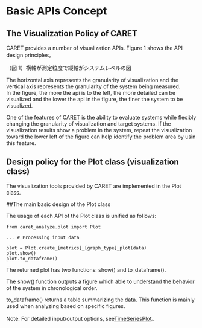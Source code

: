 # Basic APIs Concept

## The Visualization Policy of CARET

CARET provides a number of visualization APIs.
Figure 1 shows the API design principles。

（図 1）横軸が測定粒度で縦軸がシステムレベルの図

The horizontal axis represents the granularity of visualization and the vertical axis represents the granularity of the system being measured.  
In the figure, the more the api is to the left, the more detailed can be visualized and the lower the api in the figure, the finer the system to be visualized.

One of the features of CARET is the ability to evaluate systems while flexibly changing the granularity of visualization and target systems.
If the visualization results show a problem in the system, repeat the visualization toward the lower left of the figure can help identify the problem area by usin this feature.

## Design policy for the Plot class (visualization class)

The visualization tools provided by CARET are implemented in the Plot class.

##The main basic design of the Plot class

The usage of each API of the Plot class is unified as follows:

```python3
from caret_analyze.plot import Plot

... # Processing input data

plot = Plot.create_[metrics]_[graph_type]_plot(data)
plot.show()
plot.to_dataframe()
```

The returned plot has two functions: show() and to_dataframe().

The show() function outputs a figure which able to understand the behavior of the system in chronological order.

to_dataframe() returns a table summarizing the data.
This function is mainly used when analyzing based on specific figures.

Note: For detailed input/output options, see[TimeSeriesPlot](https://tier4.github.io/CARET_analyze/latest/plot/#caret_analyze.plot.TimeSeriesPlot)。
